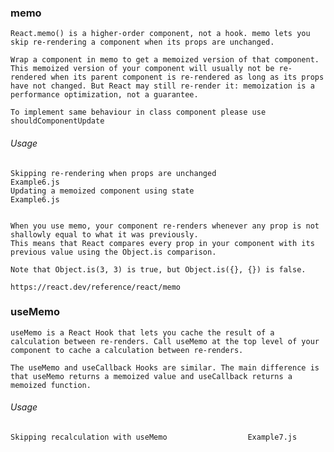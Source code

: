 ### memo
    React.memo() is a higher-order component, not a hook. memo lets you skip re-rendering a component when its props are unchanged.

    Wrap a component in memo to get a memoized version of that component. This memoized version of your component will usually not be re-rendered when its parent component is re-rendered as long as its props have not changed. But React may still re-render it: memoization is a performance optimization, not a guarantee.

    To implement same behaviour in class component please use shouldComponentUpdate
###### Usage
    Skipping re-rendering when props are unchanged                  Example6.js
    Updating a memoized component using state                       Example6.js


    When you use memo, your component re-renders whenever any prop is not shallowly equal to what it was previously.
    This means that React compares every prop in your component with its previous value using the Object.is comparison.

    Note that Object.is(3, 3) is true, but Object.is({}, {}) is false.

    https://react.dev/reference/react/memo


### useMemo
    useMemo is a React Hook that lets you cache the result of a calculation between re-renders. Call useMemo at the top level of your component to cache a calculation between re-renders.

    The useMemo and useCallback Hooks are similar. The main difference is that useMemo returns a memoized value and useCallback returns a memoized function.

###### Usage
    Skipping recalculation with useMemo                  Example7.js
